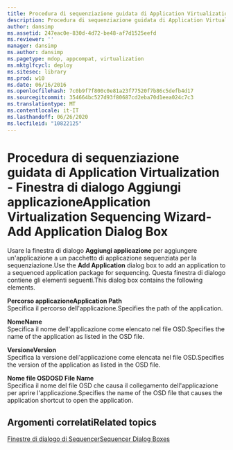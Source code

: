 ```yaml
---
title: Procedura di sequenziazione guidata di Application Virtualization - Finestra di dialogo Aggiungi applicazione
description: Procedura di sequenziazione guidata di Application Virtualization - Finestra di dialogo Aggiungi applicazione
author: dansimp
ms.assetid: 247eac0e-830d-4d72-be48-af7d1525eefd
ms.reviewer: ''
manager: dansimp
ms.author: dansimp
ms.pagetype: mdop, appcompat, virtualization
ms.mktglfcycl: deploy
ms.sitesec: library
ms.prod: w10
ms.date: 06/16/2016
ms.openlocfilehash: 7c0b9f7f800c0e81a23f77520f7b86c5defb4d17
ms.sourcegitcommit: 354664bc527d93f80687cd2eba70d1eea024c7c3
ms.translationtype: MT
ms.contentlocale: it-IT
ms.lasthandoff: 06/26/2020
ms.locfileid: "10822125"
---
```

# <span data-ttu-id="2f6af-103">Procedura di sequenziazione guidata di Application Virtualization - Finestra di dialogo Aggiungi applicazione</span><span class="sxs-lookup"><span data-stu-id="2f6af-103">Application Virtualization Sequencing Wizard-Add Application Dialog Box</span></span>


<span data-ttu-id="2f6af-104">Usare la finestra di dialogo **Aggiungi applicazione** per aggiungere un'applicazione a un pacchetto di applicazione sequenziata per la sequenziazione.</span><span class="sxs-lookup"><span data-stu-id="2f6af-104">Use the **Add Application** dialog box to add an application to a sequenced application package for sequencing.</span></span> <span data-ttu-id="2f6af-105">Questa finestra di dialogo contiene gli elementi seguenti.</span><span class="sxs-lookup"><span data-stu-id="2f6af-105">This dialog box contains the following elements.</span></span>

<a href="" id="application-path"></a>**<span data-ttu-id="2f6af-106">Percorso applicazione</span><span class="sxs-lookup"><span data-stu-id="2f6af-106">Application Path</span></span>**  
<span data-ttu-id="2f6af-107">Specifica il percorso dell'applicazione.</span><span class="sxs-lookup"><span data-stu-id="2f6af-107">Specifies the path of the application.</span></span>

<a href="" id="name"></a>**<span data-ttu-id="2f6af-108">Nome</span><span class="sxs-lookup"><span data-stu-id="2f6af-108">Name</span></span>**  
<span data-ttu-id="2f6af-109">Specifica il nome dell'applicazione come elencato nel file OSD.</span><span class="sxs-lookup"><span data-stu-id="2f6af-109">Specifies the name of the application as listed in the OSD file.</span></span>

<a href="" id="version"></a>**<span data-ttu-id="2f6af-110">Versione</span><span class="sxs-lookup"><span data-stu-id="2f6af-110">Version</span></span>**  
<span data-ttu-id="2f6af-111">Specifica la versione dell'applicazione come elencata nel file OSD.</span><span class="sxs-lookup"><span data-stu-id="2f6af-111">Specifies the version of the application as listed in the OSD file.</span></span>

<a href="" id="osd-file-name"></a>**<span data-ttu-id="2f6af-112">Nome file OSD</span><span class="sxs-lookup"><span data-stu-id="2f6af-112">OSD File Name</span></span>**  
<span data-ttu-id="2f6af-113">Specifica il nome del file OSD che causa il collegamento dell'applicazione per aprire l'applicazione.</span><span class="sxs-lookup"><span data-stu-id="2f6af-113">Specifies the name of the OSD file that causes the application shortcut to open the application.</span></span>

## <span data-ttu-id="2f6af-114">Argomenti correlati</span><span class="sxs-lookup"><span data-stu-id="2f6af-114">Related topics</span></span>


[<span data-ttu-id="2f6af-115">Finestre di dialogo di Sequencer</span><span class="sxs-lookup"><span data-stu-id="2f6af-115">Sequencer Dialog Boxes</span></span>](sequencer-dialog-boxes.md)

 

 





